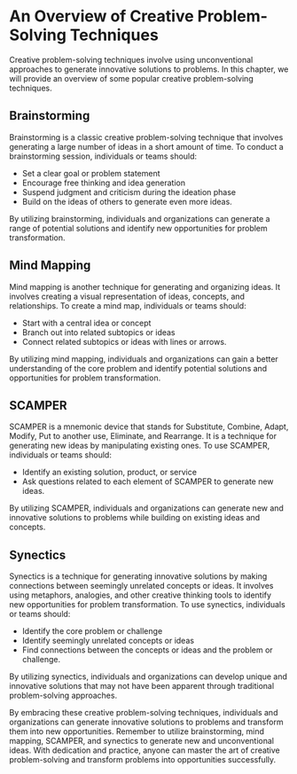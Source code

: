 # An Overview of Creative Problem-Solving Techniques

Creative problem-solving techniques involve using unconventional approaches to generate innovative solutions to problems. In this chapter, we will provide an overview of some popular creative problem-solving techniques.

Brainstorming
-------------

Brainstorming is a classic creative problem-solving technique that involves generating a large number of ideas in a short amount of time. To conduct a brainstorming session, individuals or teams should:

* Set a clear goal or problem statement
* Encourage free thinking and idea generation
* Suspend judgment and criticism during the ideation phase
* Build on the ideas of others to generate even more ideas.

By utilizing brainstorming, individuals and organizations can generate a range of potential solutions and identify new opportunities for problem transformation.

Mind Mapping
------------

Mind mapping is another technique for generating and organizing ideas. It involves creating a visual representation of ideas, concepts, and relationships. To create a mind map, individuals or teams should:

* Start with a central idea or concept
* Branch out into related subtopics or ideas
* Connect related subtopics or ideas with lines or arrows.

By utilizing mind mapping, individuals and organizations can gain a better understanding of the core problem and identify potential solutions and opportunities for problem transformation.

SCAMPER
-------

SCAMPER is a mnemonic device that stands for Substitute, Combine, Adapt, Modify, Put to another use, Eliminate, and Rearrange. It is a technique for generating new ideas by manipulating existing ones. To use SCAMPER, individuals or teams should:

* Identify an existing solution, product, or service
* Ask questions related to each element of SCAMPER to generate new ideas.

By utilizing SCAMPER, individuals and organizations can generate new and innovative solutions to problems while building on existing ideas and concepts.

Synectics
---------

Synectics is a technique for generating innovative solutions by making connections between seemingly unrelated concepts or ideas. It involves using metaphors, analogies, and other creative thinking tools to identify new opportunities for problem transformation. To use synectics, individuals or teams should:

* Identify the core problem or challenge
* Identify seemingly unrelated concepts or ideas
* Find connections between the concepts or ideas and the problem or challenge.

By utilizing synectics, individuals and organizations can develop unique and innovative solutions that may not have been apparent through traditional problem-solving approaches.

By embracing these creative problem-solving techniques, individuals and organizations can generate innovative solutions to problems and transform them into new opportunities. Remember to utilize brainstorming, mind mapping, SCAMPER, and synectics to generate new and unconventional ideas. With dedication and practice, anyone can master the art of creative problem-solving and transform problems into opportunities successfully.
